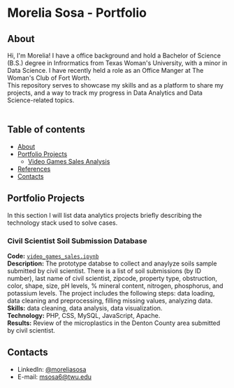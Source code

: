 # Morelia Sosa - Portfolio 

## About

Hi, I'm Morelia! I have a office background and hold a Bachelor of Science (B.S.) degree in Infrormatics from Texas Woman's University, with a minor in Data Science. I have recently held a role as an Office Manger at The Woman's Club of Fort Worth. 
<br>
This repository serves to showcase my skills and as a platform to share my projects, and a way to track my progress in Data Analytics and Data Science-related topics.  
<br>
  

## Table of contents
- [About](#about)
- [Portfolio Projects](#portfolio-projects)
	+ [Video Games Sales Analysis](#video-games-sales-analysis)
- [References](#ref)
- [Contacts](#contacts)

## Portfolio Projects
In this section I will list data analytics projects briefly describing the technology stack used to solve cases.

### Civil Scientist Soil Submission Database
**Code:** [`video_games_sales.ipynb`](https://github.com/nktnlx/data_analysis_portfolio/blob/main/video_games_sales.ipynb)    
**Description:** The prototype databse to collect and anaylyze soils sample submitted by civil scientist. There is a list of soil submissions (by ID number), last name of civil scientist, zipcode, property type, obstruction, color, shape, size, pH levels, % mineral content, nitrogen, phosphorus, and potassium levels. The project includes the following steps: data loading, data cleaning and preprocessing, filling missing values, analyzing data.  
**Skills:** data cleaning, data analysis, data visualization.  
**Technology:** PHP, CSS, MySQL, JavaScript, Apache.  
**Results:** Review of the microplastics in the Denton County area submitted by civil scientist.  

## Contacts
- LinkedIn: [@moreliasosa]([https://www.linkedin.com/in/nktnlx](https://www.linkedin.com/in/morelia-sosa-56443a1a3/)https://www.linkedin.com/in/morelia-sosa-56443a1a3/)
- E-mail: msosa6@twu.edu
